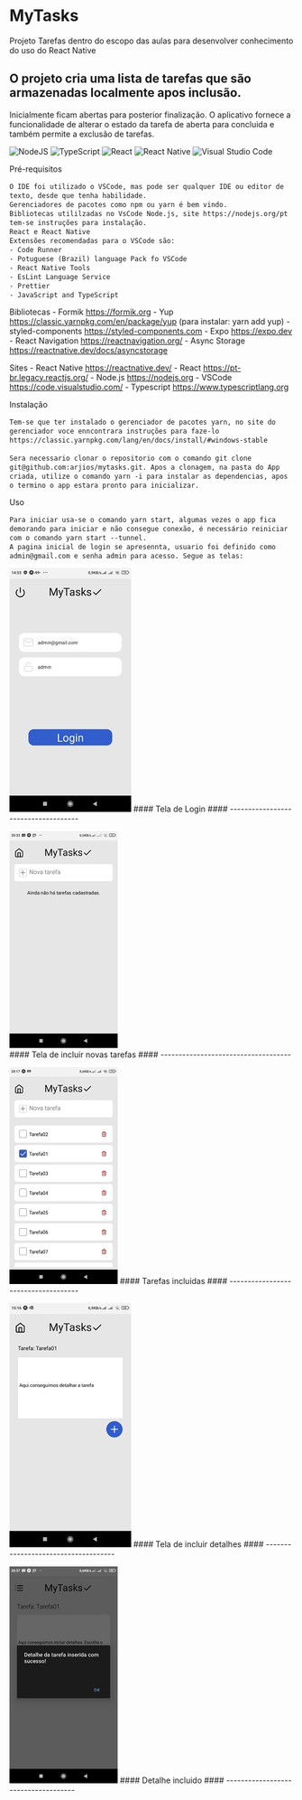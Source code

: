 # MyTasks
Projeto Tarefas dentro do escopo das aulas para desenvolver conhecimento do uso do React Native

## O projeto cria uma lista de tarefas que são armazenadas localmente apos inclusão. 
Inicialmente ficam abertas para posterior finalização. 
O aplicativo fornece a funcionalidade de alterar o estado da tarefa de aberta para concluida e também permite a exclusão de tarefas.

![NodeJS](https://img.shields.io/badge/node.js-6DA55F?style=for-the-badge&logo=node.js&logoColor=white)
![TypeScript](https://img.shields.io/badge/typescript-%23007ACC.svg?style=for-the-badge&logo=typescript&logoColor=white)
![React](https://img.shields.io/badge/react-%2320232a.svg?style=for-the-badge&logo=react&logoColor=%2361DAFB)
![React Native](https://img.shields.io/badge/react_native-%2320232a.svg?style=for-the-badge&logo=react&logoColor=%2361DAFB)
![Visual Studio Code](https://img.shields.io/badge/Visual%20Studio%20Code-0078d7.svg?style=for-the-badge&logo=visual-studio-code&logoColor=white)


Pré-requisitos

    O IDE foi utilizado o VSCode, mas pode ser qualquer IDE ou editor de texto, desde que tenha habilidade.
    Gerenciadores de pacotes como npm ou yarn é bem vindo.
    Bibliotecas utililzadas no VsCode Node.js, site https://nodejs.org/pt tem-se instruções para instalação.
    React e React Native
    Extensões recomendadas para o VSCode são:
    - Code Runner
    - Potuguese (Brazil) language Pack fo VSCode
    - React Native Tools
    - EsLint Language Service
    - Prettier
    - JavaScript and TypeScript

 Bibliotecas
    - Formik  https://formik.org
    - Yup  https://classic.yarnpkg.com/en/package/yup  (para instalar: yarn add yup)
    - styled-components  https://styled-components.com
    - Expo https://expo.dev
    - React Navigation  https://reactnavigation.org/
    - Async Storage https://reactnative.dev/docs/asyncstorage

 Sites
    - React Native  https://reactnative.dev/
    - React https://pt-br.legacy.reactjs.org/
    - Node.js https://nodejs.org
    - VSCode https://code.visualstudio.com/
    - Typescript https://www.typescriptlang.org



Instalação

    Tem-se que ter instalado o gerenciador de pacotes yarn, no site do gerenciador voce enncontrara instruções para faze-lo https://classic.yarnpkg.com/lang/en/docs/install/#windows-stable   

    Sera necessario clonar o repositorio com o comando git clone git@github.com:arjios/mytasks.git. Apos a clonagem, na pasta do App criada, utilize o comando yarn -i para instalar as dependencias, apos o termino o app estara pronto para inicializar.

Uso

    Para iniciar usa-se o comando yarn start, algumas vezes o app fica demorando para iniciar e não consegue conexão, é necessário reiniciar com o comando yarn start --tunnel.
    A pagina inicial de login se apresennta, usuario foi definido como admin@gmail.com e senha admin para acesso. Segue as telas:



![Login](assets/ScreenShots/Login.jpg)
    ####         Tela de Login
    ####  ------------------------------------

![IncluirTarefa](assets/ScreenShots/Tarefa.jpg)        
    ####    Tela de incluir novas tarefas
    ####  ------------------------------------



![Tarefas](assets/ScreenShots/Tarefas.jpg)
    ####           Tarefas incluidas
    ####  ------------------------------------  




![Detalhes](assets/ScreenShots/Detalhes.jpg)
    ####        Tela de incluir detalhes
    ####  ------------------------------------ 



![DetalheIncluido](assets/ScreenShots/DetalheIncluido.jpg)
    ####           Detalhe incluido
    ####  ------------------------------------
   
